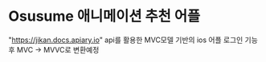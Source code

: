 # Osusume 애니메이션 추천 어플
"https://jikan.docs.apiary.io" api를 활용한 MVC모델 기반의 ios 어플
로그인 기능후 MVC -> MVVC로 변환예정
